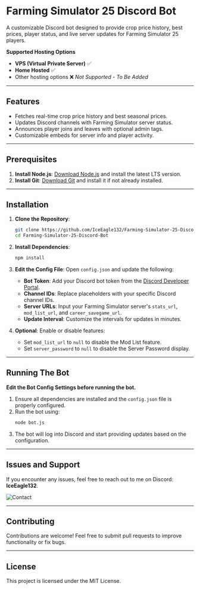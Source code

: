 
# Farming Simulator 25 Discord Bot

A customizable Discord bot designed to provide crop price history, best prices, player status, and live server updates for Farming Simulator 25 players.

**Supported Hosting Options**
- **VPS (Virtual Private Server)** ✅
- **Home Hosted** ✅
- Other hosting options ❌ *Not Supported* - *To Be Added*

---

## Features
- Fetches real-time crop price history and best seasonal prices.
- Updates Discord channels with Farming Simulator server status.
- Announces player joins and leaves with optional admin tags.
- Customizable embeds for server info and player activity.

---

## Prerequisites

1. **Install Node.js**: [Download Node.js](https://nodejs.org/) and install the latest LTS version.
2. **Install Git**: [Download Git](https://git-scm.com/) and install it if not already installed.

---

## Installation

1. **Clone the Repository**:
   ```bash
   git clone https://github.com/IceEagle132/Farming-Simulator-25-Discord-Bot.git
   cd Farming-Simulator-25-Discord-Bot
   ```

2. **Install Dependencies**:
   ```bash
   npm install
   ```

3. **Edit the Config File**:
   Open `config.json` and update the following:
   - **Bot Token**: Add your Discord bot token from the [Discord Developer Portal](https://discord.com/developers/applications).
   - **Channel IDs**: Replace placeholders with your specific Discord channel IDs.
   - **Server URLs**: Input your Farming Simulator server's `stats_url`, `mod_list_url`, and `career_savegame_url`.
   - **Update Interval**: Customize the intervals for updates in minutes.

4. **Optional**: Enable or disable features:
   - Set `mod_list_url` to `null` to disable the Mod List feature.
   - Set `server_password` to `null` to disable the Server Password display.

---

## Running The Bot

**Edit the Bot Config Settings before running the bot.**

1. Ensure all dependencies are installed and the `config.json` file is properly configured.
2. Run the bot using:
   ```bash
   node bot.js
   ```
3. The bot will log into Discord and start providing updates based on the configuration.

---

## Issues and Support

If you encounter any issues, feel free to reach out to me on Discord: **IceEagle132**.

![Contact](https://github.com/user-attachments/assets/be45bb0c-58c2-4c75-a2e1-9a424bac0309)

---

## Contributing

Contributions are welcome! Feel free to submit pull requests to improve functionality or fix bugs.

---

## License

This project is licensed under the MIT License.